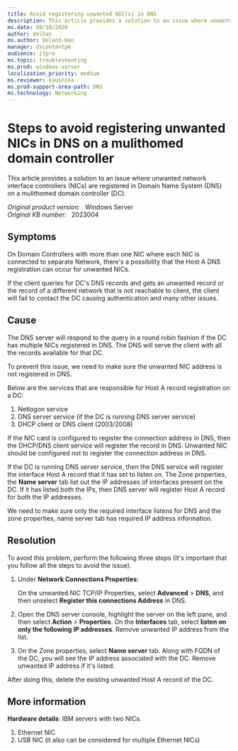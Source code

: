 ```yaml
---
title: Avoid registering unwanted NIC(s) in DNS
description: This article provides a solution to an issue where unwanted network interface controllers (NICs) are registered in Domain Name System (DNS) on a mulithomed domain controller.
ms.date: 08/10/2020
author: delhan
ms.author: Deland-Han
manager: dscontentpm
audience: itpro
ms.topic: troubleshooting
ms.prod: windows-server
localization_priority: medium
ms.reviewer: kaushika
ms.prod-support-area-path: DNS
ms.technology: Networking
---
```

# Steps to avoid registering unwanted NICs in DNS on a mulithomed domain controller

This article provides a solution to an issue where unwanted network interface controllers (NICs) are registered in Domain Name System (DNS) on a mulithomed domain controller (DC).

_Original product version:_ &nbsp; Windows Server  
_Original KB number:_ &nbsp; 2023004

## Symptoms

On Domain Controllers with more than one NIC where each NIC is connected to separate Network, there's a possibility that the Host A DNS registration can occur for unwanted NICs.

If the client queries for DC's DNS records and gets an unwanted record or the record of a different network that is not reachable to client, the client will fail to contact the DC causing authentication and many other issues.

## Cause

The DNS server will respond to the query in a round robin fashion if the DC has multiple NICs registered in DNS. The DNS will serve the client with all the records available for that DC.

To prevent this issue, we need to make sure the unwanted NIC address is not registered in DNS.

Below are the services that are responsible for Host A record registration on a DC:

1. Netlogon service
2. DNS server service (if the DC is running DNS server service)
3. DHCP client or DNS client (2003/2008)

If the NIC card is configured to register the connection address in DNS, then the DHCP/DNS client service will register the record in DNS. Unwanted NIC should be configured not to register the connection address in DNS.

If the DC is running DNS server service, then the DNS service will register the interface Host A record that it has set to listen on. The Zone properties, the **Name server** tab list out the IP addresses of interfaces present on the DC. If it has listed both the IPs, then DNS server will register Host A record for both the IP addresses.  

We need to make sure only the required interface listens for DNS and the zone properties, name server tab has required IP address information.

## Resolution

To avoid this problem, perform the following three steps (It's important that you follow all the steps to avoid the issue).

1. Under **Network Connections Properties**:

    On the unwanted NIC TCP/IP Properties, select **Advanced** > **DNS**, and then unselect **Register this connections Address** in DNS.

1. Open the DNS server console, highlight the server on the left pane, and then select **Action** > **Properties**. On the **Interfaces** tab, select **listen on only the following IP addresses**. Remove unwanted IP address from the list.

1. On the Zone properties, select **Name server** tab. Along with FQDN of the DC, you will see the IP address associated with the DC. Remove unwanted IP address if it's listed.  

After doing this, delete the existing unwanted Host A record of the DC.

## More information

**Hardware details**: IBM servers with two NICs.

1. Ethernet NIC
1. USB NIC (it also can be considered for multiple Ethernet NICs)
